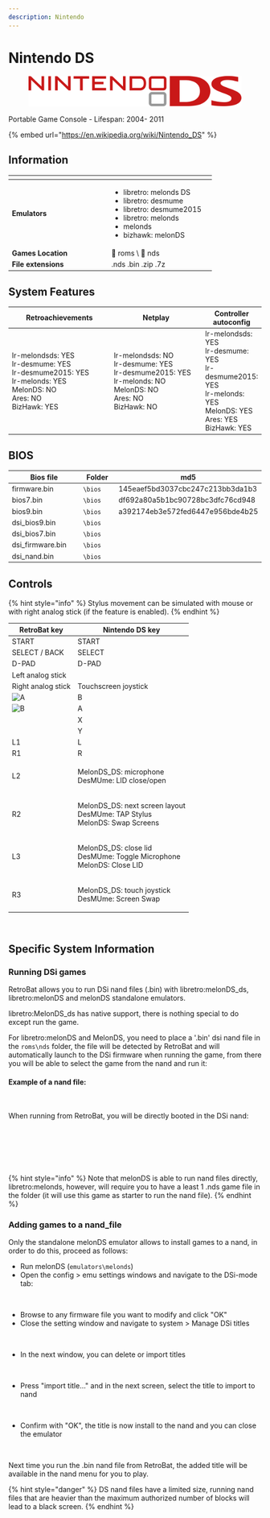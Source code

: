 ```yaml
---
description: Nintendo
---
```


# Nintendo DS

<div align="left">

<figure><img src="https://raw.githubusercontent.com/fabricecaruso/es-theme-carbon/master/art/logos/nds.svg" alt=""><figcaption></figcaption></figure>

</div>

Portable Game Console - Lifespan: 2004- 2011

{% embed url="https://en.wikipedia.org/wiki/Nintendo_DS" %}

## Information

<table data-header-hidden><thead><tr><th width="184"></th><th></th><th data-hidden></th></tr></thead><tbody><tr><td><strong>Emulators</strong></td><td><ul><li>libretro: melonds DS</li><li>libretro: desmume</li><li>libretro: desmume2015</li><li>libretro: melonds</li><li>melonds</li><li>bizhawk: melonDS</li></ul></td><td></td></tr><tr><td><strong>Games Location</strong></td><td><span data-gb-custom-inline data-tag="emoji" data-code="1f4c1">📁</span> roms \ <span data-gb-custom-inline data-tag="emoji" data-code="1f4c2">📂</span> nds</td><td></td></tr><tr><td><strong>File extensions</strong></td><td>.nds .bin .zip .7z</td><td></td></tr></tbody></table>

## System Features

<table><thead><tr><th width="256">Retroachievements</th><th width="243">Netplay</th><th>Controller autoconfig</th></tr></thead><tbody><tr><td>lr-melondsds: YES<br>lr-desmume: YES<br>lr-desmume2015: YES<br>lr-melonds: YES<br>MelonDS: NO<br>Ares: NO<br>BizHawk: YES</td><td>lr-melondsds: NO<br>lr-desmume: YES<br>lr-desmume2015: YES<br>lr-melonds: NO<br>MelonDS: NO<br>Ares: NO<br>BizHawk: NO</td><td>lr-melondsds: YES<br>lr-desmume: YES<br>lr-desmume2015: YES<br>lr-melonds: YES<br>MelonDS: YES<br>Ares: YES<br>BizHawk: YES</td></tr></tbody></table>

## BIOS

<table><thead><tr><th width="187">Bios file</th><th width="98">Folder</th><th>md5</th></tr></thead><tbody><tr><td>firmware.bin</td><td><code>\bios</code></td><td>145eaef5bd3037cbc247c213bb3da1b3</td></tr><tr><td>bios7.bin</td><td><code>\bios</code></td><td>df692a80a5b1bc90728bc3dfc76cd948</td></tr><tr><td>bios9.bin</td><td><code>\bios</code></td><td>a392174eb3e572fed6447e956bde4b25</td></tr><tr><td>dsi_bios9.bin</td><td><code>\bios</code></td><td></td></tr><tr><td>dsi_bios7.bin</td><td><code>\bios</code></td><td></td></tr><tr><td>dsi_firmware.bin</td><td><code>\bios</code></td><td></td></tr><tr><td>dsi_nand.bin</td><td><code>\bios</code></td><td></td></tr></tbody></table>

## Controls

{% hint style="info" %}
Stylus movement can be simulated with mouse or with right analog stick (if the feature is enabled).
{% endhint %}

| RetroBat key                                                                             | Nintendo DS key                                                                       |
| ---------------------------------------------------------------------------------------- | ------------------------------------------------------------------------------------- |
| START                                                                                    | START                                                                                 |
| SELECT / BACK                                                                            | SELECT                                                                                |
| D-PAD                                                                                    | D-PAD                                                                                 |
| Left analog stick                                                                        |                                                                                       |
| Right analog stick                                                                       | Touchscreen joystick                                                                  |
| ![A](<../../../../../en/.gitbook/assets/image (27).png>)                                 | B                                                                                     |
| ![B](<../../../../../en/.gitbook/assets/image (13).png>)                                 | A                                                                                     |
| <img src="../../../../../en/.gitbook/assets/image (47).png" alt="" data-size="original"> | X                                                                                     |
| <img src="../../../../../en/.gitbook/assets/image (45).png" alt="" data-size="line">     | Y                                                                                     |
| L1                                                                                       | L                                                                                     |
| R1                                                                                       | R                                                                                     |
| L2                                                                                       | <p>MelonDS_DS: microphone<br>DesMUme: LID close/open</p>                              |
| R2                                                                                       | <p>MelonDS_DS: next screen layout<br>DesMUme: TAP Stylus<br>MelonDS: Swap Screens</p> |
| L3                                                                                       | <p>MelonDS_DS: close lid<br>DesMUme: Toggle Microphone<br>MelonDS: Close LID</p>      |
| R3                                                                                       | <p>MelonDS_DS: touch joystick<br>DesMUme: Screen Swap</p>                             |

<div align="left">

<figure><img src="https://i.imgur.com/5Fa7LxI.png" alt=""><figcaption></figcaption></figure>

</div>

## Specific System Information

### Running DSi games

RetroBat allows you to run DSi nand files (.bin) with libretro:melonDS\_ds, libretro:melonDS and melonDS standalone emulators.

libretro:MelonDS\_ds has native support, there is nothing special to do except run the game.

For libretro:melonDS and MelonDS, you need to place a '.bin' dsi nand file in the `roms\nds` folder, the file will be detected by RetroBat and will automatically launch to the DSi firmware when running the game, from there you will be able to select the game from the nand and run it:

#### Example of a nand file:

<div align="left">

<figure><img src="https://i.imgur.com/gzpnw8S.png" alt=""><figcaption></figcaption></figure>

</div>

When running from RetroBat, you will be directly booted in the DSi nand:

<div align="left">

<figure><img src="https://i.imgur.com/m2XG9ZQ.png" alt=""><figcaption></figcaption></figure>

</div>

<div align="left">

<figure><img src="https://i.imgur.com/CUHgynR.png" alt=""><figcaption></figcaption></figure>

</div>

<figure><img src="https://i.imgur.com/sPQNh6q.png" alt=""><figcaption></figcaption></figure>

{% hint style="info" %}
Note that melonDS is able to run nand files directly, libretro:melonds, however, will require you to have a least 1 .nds game file in the folder (it will use this game as starter to run the nand file).
{% endhint %}

### Adding games to a nand\_file

Only the standalone melonDS emulator allows to install games to a nand, in order to do this, proceed as follows:

* Run melonDS (`emulators\melonds`)
* Open the config > emu settings windows and navigate to the DSi-mode tab:

<div align="left">

<figure><img src="https://i.imgur.com/KlcN2nS.png" alt=""><figcaption></figcaption></figure>

</div>

* Browse to any firmware file you want to modify and click "OK"
* Close the setting window and navigate to system > Manage DSi titles

<div align="left">

<figure><img src="https://i.imgur.com/z8t4zHy.png" alt=""><figcaption></figcaption></figure>

</div>

* In the next window, you can delete or import titles

<div align="left">

<figure><img src="https://i.imgur.com/1Y5RUtd.png" alt=""><figcaption></figcaption></figure>

</div>

* Press "import title..." and in the next screen, select the title to import to nand

<div align="left">

<figure><img src="https://i.imgur.com/tGcMnSu.png" alt=""><figcaption></figcaption></figure>

</div>

* Confirm with "OK", the title is now install to the nand and you can close the emulator

<div align="left">

<figure><img src="https://i.imgur.com/goIa0vj.png" alt=""><figcaption></figcaption></figure>

</div>

Next time you run the .bin nand file from RetroBat, the added title will be available in the nand menu for you to play.

{% hint style="danger" %}
DS nand files have a limited size, running nand files that are heavier than the maximum authorized number of blocks will lead to a black screen.
{% endhint %}
